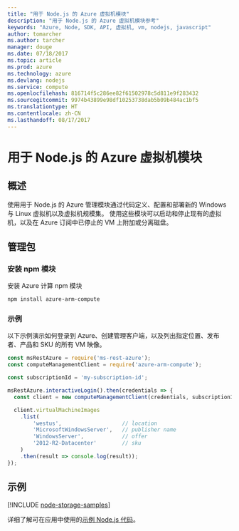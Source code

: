 ```yaml
---
title: "用于 Node.js 的 Azure 虚拟机模块"
description: "用于 Node.js 的 Azure 虚拟机模块参考"
keywords: "Azure, Node, SDK, API, 虚拟机, vm, nodejs, javascript"
author: tomarcher
ms.author: tarcher
manager: douge
ms.date: 07/18/2017
ms.topic: article
ms.prod: azure
ms.technology: azure
ms.devlang: nodejs
ms.service: compute
ms.openlocfilehash: 816714f5c286ee82f61502978c5d811e9f283432
ms.sourcegitcommit: 9974b43899e98df10253738dab5b09b484ac1bf5
ms.translationtype: HT
ms.contentlocale: zh-CN
ms.lasthandoff: 08/17/2017
---
```

# <a name="azure-virtual-machine-modules-for-nodejs"></a>用于 Node.js 的 Azure 虚拟机模块

## <a name="overview"></a>概述

使用用于 Node.js 的 Azure 管理模块通过代码定义、配置和部署新的 Windows 与 Linux 虚拟机以及虚拟机规模集。 使用这些模块可以启动和停止现有的虚拟机，以及在 Azure 订阅中已停止的 VM 上附加或分离磁盘。

## <a name="management-package"></a>管理包

### <a name="install-the-npm-module"></a>安装 npm 模块

安装 Azure 计算 npm 模块

```bash
npm install azure-arm-compute
```   

### <a name="example"></a>示例

以下示例演示如何登录到 Azure、创建管理客户端，以及列出指定位置、发布者、产品和 SKU 的所有 VM 映像。

```javascript
const msRestAzure = require('ms-rest-azure');
const computeManagementClient = require('azure-arm-compute');

const subscriptionId = 'my-subscription-id';

msRestAzure.interactiveLogin().then(credentials => {
  const client = new computeManagementClient(credentials, subscriptionId);

  client.virtualMachineImages
    .list(
        'westus',                   // location
        'MicrosoftWindowsServer',   // publisher name
        'WindowsServer',            // offer
        '2012-R2-Datacenter'        // sku
    )
    .then(result => console.log(result));
});
```

## <a name="samples"></a>示例

[!INCLUDE [node-storage-samples](../docs-ref-conceptual/includes/virtualmachines-samples.md)]

详细了解可在应用中使用的[示例 Node.js 代码](https://azure.microsoft.com/resources/samples/?platform=nodejs)。
